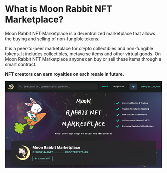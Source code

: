 # What is Moon Rabbit NFT Marketplace?

Moon Rabbit NFT Marketplace is a decentralized marketplace that allows the buying and selling of non-fungible tokens.

It is a peer-to-peer marketplace for crypto collectibles and non-fungible tokens. It includes collectibles, metaverse items and other virtual goods. On Moon Rabbit NFT Marketplace anyone can buy or sell these items through a smart contract.

**NFT creators can earn royalties on each resale in future.**



![alt_text](images/marketplace.png)

